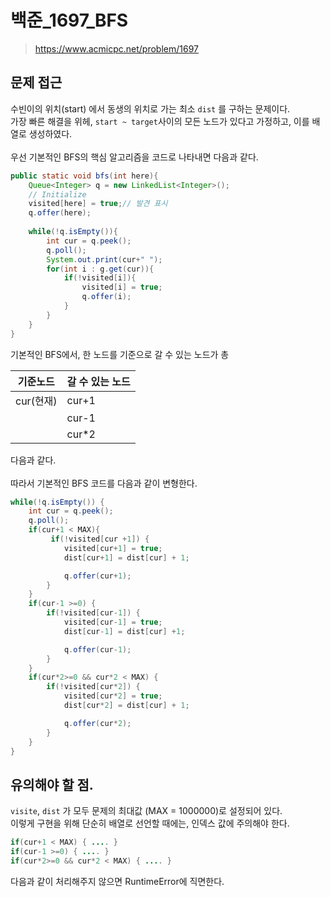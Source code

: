 # 백준_1697_BFS
> https://www.acmicpc.net/problem/1697

## 문제 접근
수빈이의 위치(start) 에서 동생의 위치로 가는 최소 `dist` 를 구하는 문제이다. <br>
가장 빠른 해결을 위헤, `start ~ target`사이의 모든 노드가 있다고 가정하고, 이를 배열로 생성하였다. <br>
<br>
우선 기본적인 BFS의 핵심 알고리즘을 코드로 나타내면 다음과 같다. <br>
```Java
public static void bfs(int here){
	Queue<Integer> q = new LinkedList<Integer>();
	// Initialize 
	visited[here] = true;// 발견 표시
	q.offer(here);
	
	while(!q.isEmpty()){
		int cur = q.peek();
		q.poll();
		System.out.print(cur+" ");
		for(int i : g.get(cur)){
			if(!visited[i]){
				visited[i] = true;
				q.offer(i);
			}
		}
	}
}
```



기본적인 BFS에서, 한 노드를 기준으로 갈 수 있는 노드가 총  
 
기준노드 | 갈 수 있는 노드 | 
------ | ----------- | 
cur(현재) | cur+1     | 
| | cur-1  |
| | cur*2  |

다음과 같다. <br>
<br>
따라서 기본적인 BFS 코드를 다음과 같이 변형한다. <br>
```Java
while(!q.isEmpty()) {
	int cur = q.peek();
	q.poll();
	if(cur+1 < MAX){
		 if(!visited[cur +1]) {
			visited[cur+1] = true;
			dist[cur+1] = dist[cur] + 1;

			q.offer(cur+1);
		}
	}
	if(cur-1 >=0) {
		if(!visited[cur-1]) {
			visited[cur-1] = true;
			dist[cur-1] = dist[cur] +1;

			q.offer(cur-1);
		}
	}
	if(cur*2>=0 && cur*2 < MAX) {
		if(!visited[cur*2]) {
			visited[cur*2] = true;
			dist[cur*2] = dist[cur] + 1;

			q.offer(cur*2);					
		}
	}
}
```


## 유의해야 할 점.
`visite`, `dist` 가 모두 문제의 최대값 (MAX = 1000000)로 설정되어 있다. <br>
이렇게 구현을 위해 단순히 배열로 선언할 때에는, 인덱스 값에 주의해야 한다.
```Java
if(cur+1 < MAX) { .... }
if(cur-1 >=0) { .... }
if(cur*2>=0 && cur*2 < MAX) { .... }
```
다음과 같이 처리해주지 않으면 RuntimeError에 직면한다.
